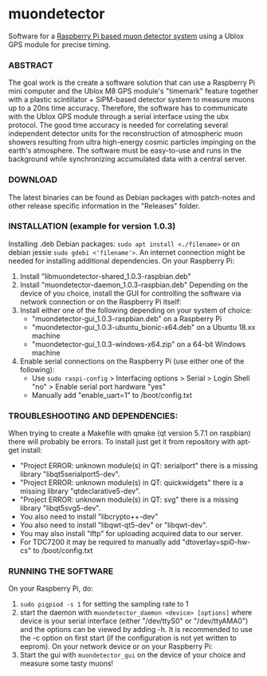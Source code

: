 # muondetector

Software for a [Raspberry Pi based muon detector system](https://balu.physik.uni-giessen.de:8081/mediawiki/index.php) using a Ublox GPS module for precise timing.

### ABSTRACT

The goal work is the create a software solution that can use a Raspberry Pi mini computer and the Ublox M8 GPS module's "timemark" feature together with a plastic scintillator + SiPM-based detector system to measure muons up to a 20ns time accuracy. Therefore, the software has to communicate with the Ublox GPS module through a serial interface using the ubx protocol. The good time accuracy is needed for correlating several independent detector units for the reconstruction of atmospheric muon showers resulting from ultra high-energy cosmic particles impinging on the earth's atmosphere. The software must be easy-to-use and runs in the background while synchronizing accumulated data with a central server.

### DOWNLOAD

The latest binaries can be found as Debian packages with patch-notes and other release specific information in the "Releases" folder.

### INSTALLATION (example for version 1.0.3)

Installing .deb Debian packages: `sudo apt install <./filename>` or on debian jessie `sudo gdebi <'filename'>`. An internet connection might be needed for installing additional dependencies.
On your Raspberry Pi:
1. Install "libmuondetector-shared_1.0.3-raspbian.deb" 
2. Install "muondetector-daemon_1.0.3-raspbian.deb"
Depending on the device of you choice, install the GUI for controlling the software via network connection or on the Raspberry Pi itself:
3. Install either one of the following depending on your system of choice:
   - "muondetector-gui_1.0.3-raspbian.deb" on a Raspberry Pi
   - "muondetector-gui_1.0.3-ubuntu_bionic-x64.deb" on a Ubuntu 18.xx machine 
   - "muondetector-gui_1.0.3-windows-x64.zip" on a 64-bit Windows machine 
4. Enable serial connections on the Raspberry Pi (use either one of the following):
   - Use `sudo raspi-config` > Interfacing options > Serial > Login Shell "no" > Enable serial port hardware "yes"
   - Manually add "enable_uart=1" to /boot/config.txt

### TROUBLESHOOTING AND DEPENDENCIES:  

When trying to create a Makefile with qmake (qt version 5.7.1 on raspbian) there will probably be errors. To install just get it from repository with apt-get install:

- "Project ERROR: unknown module(s) in QT: serialport" there is a missing library "libqt5serialport5-dev".
- "Project ERROR: unknown module(s) in QT: quickwidgets" there is a missing library "qtdeclarative5-dev".
- "Project ERROR: unknown module(s) in QT: svg" there is a missing library "libqt5svg5-dev".
- You also need to install "libcrypto++-dev"
- You also need to install "libqwt-qt5-dev" or "libqwt-dev".
- You may also install "lftp" for uploading acquired data to our server.
- For TDC7200 it may be required to manually add "dtoverlay=spi0-hw-cs" to /boot/config.txt

### RUNNING THE SOFTWARE

On your Raspberry Pi, do:
1. `sudo pigpiod -s 1` for setting the sampling rate to 1
2. start the daemon with `muondetector_daemon <device> [options]` where device is your serial interface (either "/dev/ttyS0" or "/dev/ttyAMA0") and the options can be viewed by adding -h. It is recommended to use the -c option on first start (if the configuration is not yet written to eeprom).
On your network device or on your Raspberry Pi: 
3. Start the gui with `muondetector_gui` on the device of your choice and measure some tasty muons!
